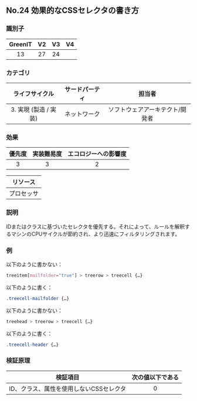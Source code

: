 ## No.24 効果的なCSSセレクタの書き方 

### 識別子

| GreenIT |  V2  |  V3  |  V4  |
|:-------:|:----:|:----:|:----:|
|  13    | 27  | 24  |      |

### カテゴリ

| ライフサイクル |  サードパーティ  |  担当者  |
|:---------:|:----:|:----:|
| 3. 実現 (製造 / 実装) | ネットワーク | ソフトウェアアーキテクト/開発者 |

### 効果

| 優先度 |      実装難易度       |  エコロジーへの影響度    |
|:-------------------:|:-------------------------:|:---------------------:|
| 3 | 3 | 2 |

|リソース                                      |
|:----------------------------------------------------------:|
|  プロセッサ   |

### 説明

IDまたはクラスに基づいたセレクタを優先する。それによって、ルールを解釈するマシンのCPUサイクルが節約され、より迅速にフィルタリングされます。

### 例

以下のように書かない：
```css
treeitem[mailfolder="true"] > treerow > treecell {…}
```
以下のように書く：
```css
.treecell-mailfolder {…}
```

以下のように書かない：
```css
treehead > treerow > treecell {…}
```
以下のように書く：
```css
.treecell-header {…}
```

### 検証原理

| 検証項目     | 次の値以下である   |  
|-------------------|:-------------------------:|
| ID、クラス、属性を使用しないCSSセレクタ  |  0 |
